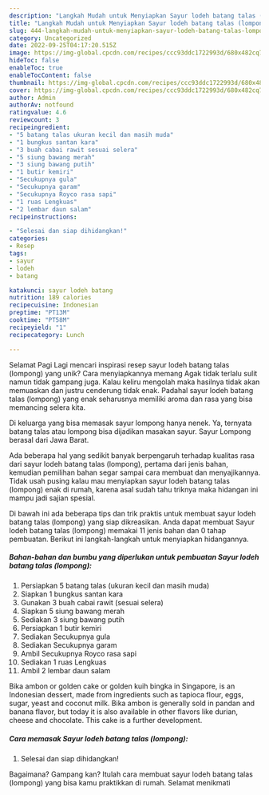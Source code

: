 ```yaml
---
description: "Langkah Mudah untuk Menyiapkan Sayur lodeh batang talas (lompong) yang Lezat Sekali"
title: "Langkah Mudah untuk Menyiapkan Sayur lodeh batang talas (lompong) yang Lezat Sekali"
slug: 444-langkah-mudah-untuk-menyiapkan-sayur-lodeh-batang-talas-lompong-yang-lezat-sekali
category: Uncategorized
date: 2022-09-25T04:17:20.515Z
image: https://img-global.cpcdn.com/recipes/ccc93ddc1722993d/680x482cq70/sayur-lodeh-batang-talas-lompong-foto-resep-utama.jpg
hideToc: false
enableToc: true
enableTocContent: false
thumbnail: https://img-global.cpcdn.com/recipes/ccc93ddc1722993d/680x482cq70/sayur-lodeh-batang-talas-lompong-foto-resep-utama.jpg
cover: https://img-global.cpcdn.com/recipes/ccc93ddc1722993d/680x482cq70/sayur-lodeh-batang-talas-lompong-foto-resep-utama.jpg
author: Admin
authorAv: notfound
ratingvalue: 4.6
reviewcount: 3
recipeingredient:
- "5 batang talas ukuran kecil dan masih muda"
- "1 bungkus santan kara"
- "3 buah cabai rawit sesuai selera"
- "5 siung bawang merah"
- "3 siung bawang putih"
- "1 butir kemiri"
- "Secukupnya gula"
- "Secukupnya garam"
- "Secukupnya Royco rasa sapi"
- "1 ruas Lengkuas"
- "2 lembar daun salam"
recipeinstructions:

- "Selesai dan siap dihidangkan!"
categories:
- Resep
tags:
- sayur
- lodeh
- batang

katakunci: sayur lodeh batang 
nutrition: 189 calories
recipecuisine: Indonesian
preptime: "PT13M"
cooktime: "PT58M"
recipeyield: "1"
recipecategory: Lunch

---
```



Selamat Pagi Lagi mencari inspirasi resep sayur lodeh batang talas (lompong) yang unik? Cara menyiapkannya memang Agak tidak terlalu sulit namun tidak gampang juga. Kalau keliru mengolah maka hasilnya tidak akan memuaskan dan justru cenderung tidak enak. Padahal sayur lodeh batang talas (lompong) yang enak seharusnya memiliki aroma dan rasa yang bisa memancing selera kita.


Di keluarga yang bisa memasak sayur lompong hanya nenek. Ya, ternyata batang talas atau lompong bisa dijadikan masakan sayur. Sayur Lompong berasal dari Jawa Barat.

Ada beberapa hal yang sedikit banyak berpengaruh terhadap kualitas rasa dari sayur lodeh batang talas (lompong), pertama dari jenis bahan, kemudian pemilihan bahan segar sampai cara membuat dan menyajikannya. Tidak usah pusing kalau mau menyiapkan sayur lodeh batang talas (lompong) enak di rumah, karena asal sudah tahu triknya maka hidangan ini mampu jadi sajian spesial.


Di bawah ini ada beberapa tips dan trik praktis untuk membuat sayur lodeh batang talas (lompong) yang siap dikreasikan. Anda dapat membuat Sayur lodeh batang talas (lompong) memakai 11 jenis bahan dan 0 tahap pembuatan. Berikut ini langkah-langkah untuk menyiapkan hidangannya.

<!--inarticleads1-->

##### Bahan-bahan dan bumbu yang diperlukan untuk pembuatan Sayur lodeh batang talas (lompong):

1. Persiapkan 5 batang talas (ukuran kecil dan masih muda)
1. Siapkan 1 bungkus santan kara
1. Gunakan 3 buah cabai rawit (sesuai selera)
1. Siapkan 5 siung bawang merah
1. Sediakan 3 siung bawang putih
1. Persiapkan 1 butir kemiri
1. Sediakan Secukupnya gula
1. Sediakan Secukupnya garam
1. Ambil Secukupnya Royco rasa sapi
1. Sediakan 1 ruas Lengkuas
1. Ambil 2 lembar daun salam


Bika ambon or golden cake or golden kuih bingka in Singapore, is an Indonesian dessert, made from ingredients such as tapioca flour, eggs, sugar, yeast and coconut milk. Bika ambon is generally sold in pandan and banana flavor, but today it is also available in other flavors like durian, cheese and chocolate. This cake is a further development. 

<!--inarticleads2-->

##### Cara memasak Sayur lodeh batang talas (lompong):


1. Selesai dan siap dihidangkan!



Bagaimana? Gampang kan? Itulah cara membuat sayur lodeh batang talas (lompong) yang bisa kamu praktikkan di rumah. Selamat menikmati
